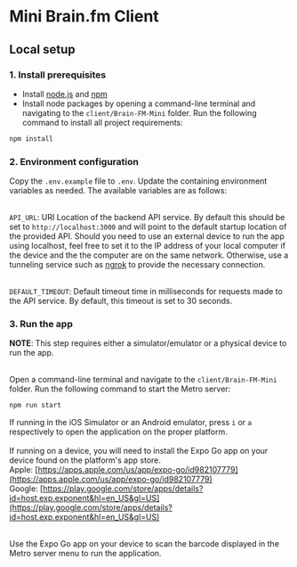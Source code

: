 # Mini Brain.fm Client

## Local setup

### 1. Install prerequisites
- Install [node.js](https://nodejs.org/en) and [npm](https://www.npmjs.com/)
- Install node packages by opening a command-line terminal and navigating to the `client/Brain-FM-Mini` folder. Run the following command to install all project requirements:
```bash
npm install
```
### 2. Environment configuration
Copy the `.env.example` file to `.env`. Update the containing environment variables as needed. The available variables are as follows:<br /><br />

`API_URL`: URI Location of the backend API service. By default this should be set to `http://localhost:3000` and will point to the default startup location of the provided API. Should you need to use an external device to run the app using localhost, feel free to set it to the IP address of your local computer if the device and the the computer are on the same network. Otherwise, use a tunneling service such as [ngrok](https://ngrok.com/) to provide the necessary connection.<br /><br />

`DEFAULT_TIMEOUT`: Default timeout time in milliseconds for requests made to the API service. By default, this timeout is set to 30 seconds.

### 3. Run the app
**NOTE**: This step requires either a simulator/emulator or a physical device to run the app.<br /><br />

Open a command-line terminal and navigate to the `client/Brain-FM-Mini` folder. Run the following command to start the Metro server:
```bash
npm run start
```
If running in the iOS Simulator or an Android emulator, press `i` or `a` respectively to open the application on the proper platform.<br /><br />
If running on a device, you will need to install the Expo Go app on your device found on the platform's app store.<br />
Apple: [https://apps.apple.com/us/app/expo-go/id982107779](https://apps.apple.com/us/app/expo-go/id982107779)<br />
Google: [https://play.google.com/store/apps/details?id=host.exp.exponent&hl=en_US&gl=US](https://play.google.com/store/apps/details?id=host.exp.exponent&hl=en_US&gl=US)<br /><br />

Use the Expo Go app on your device to scan the barcode displayed in the Metro server menu to run the application.